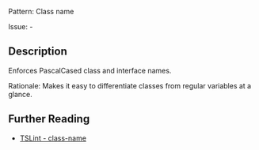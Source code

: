 Pattern: Class name

Issue: -

## Description

Enforces PascalCased class and interface names.  
  
Rationale: Makes it easy to differentiate classes from regular variables at a glance.

## Further Reading

* [TSLint - class-name](https://palantir.github.io/tslint/rules/class-name)
